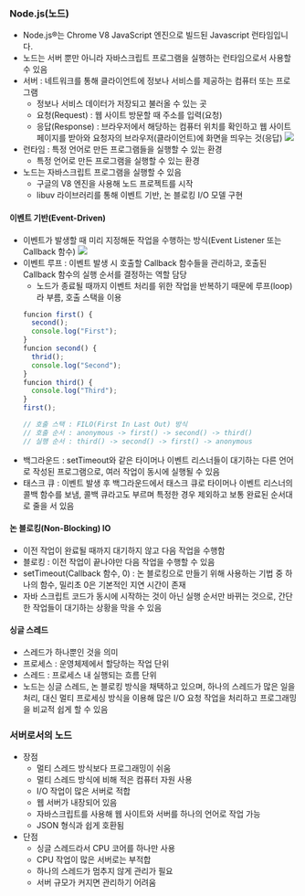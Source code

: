 ### Node.js(노드)
- Node.js®는 Chrome V8 JavaScript 엔진으로 빌드된 Javascript 런타임입니다.
- 노드는 서버 뿐만 아니라 자바스크립트 프로그램을 실행하는 런타임으로서 사용할 수 있음
- 서버 : 네트워크를 통해 클라이언트에 정보나 서비스를 제공하는 컴퓨터 또는 프로그램
  - 정보나 서비스 데이터가 저장되고 불러올 수 있는 곳
  - 요청(Request) : 웹 사이트 방문할 때 주소를 입력(요청)
  - 응답(Response) : 브라우저에서 해당하는 컴퓨터 위치를 확인하고 웹 사이트 페이지를 받아와 요청자의 브라우저(클라이언트)에 화면을 띄우는 것(응답)
  ![](../Image/pic1-1.png)
- 런타임 : 특정 언어로 만든 프로그램들을 실행할 수 있는 환경
  - 특정 언어로 만든 프로그램을 실행할 수 있는 환경
- 노드는 자바스크립트 프로그램을 실행할 수 있음
  - 구글의 V8 엔진을 사용해 노드 프로젝트를 시작
  - libuv 라이브러리를 통해 이벤트 기반, 논 블로킹 I/O 모델 구현
#### 이벤트 기반(Event-Driven)
- 이벤트가 발생할 때 미리 지정해둔 작업을 수행하는 방식(Event Listener 또는 Callback 함수)
![](../Image/pic1-2.png)
- 이벤트 루프 : 이벤트 발생 시 호출할 Callback 함수들을 관리하고, 호출된 Callback 함수의 실행 순서를 결정하는 역할 담당
  - 노드가 종료될 때까지 이벤트 처리를 위한 작업을 반복하기 때문에 루프(loop)라 부름, 호출 스택을 이용
  ``` Javascript
  funcion first() {
    second();
    console.log("First");
  }
  funcion second() {
    thrid();
    console.log("Second");
  }
  funcion third() {
    console.log("Third");
  }
  first();

  // 호출 스택 : FILO(First In Last Out) 방식
  // 호출 순서 : anonymous -> first() -> second() -> third()
  // 실행 순서 : third() -> second() -> first() -> anonymous
  ```
- 백그라운드 : setTimeout와 같은 타이머나 이벤트 리스너들이 대기하는 다른 언어로 작성된 프로그램으로, 여러 작업이 동시에 실행될 수 있음
- 태스크 큐 : 이벤트 발생 후 백그라운드에서 태스크 큐로 타이머나 이벤트 리스너의 콜백 함수를 보냄, 콜백 큐라고도 부르며 특정한 경우 제외하고 보통 완료된 순서대로 줄을 서 있음

#### 논 블로킹(Non-Blocking) IO
- 이전 작업이 완료될 때까지 대기하지 않고 다음 작업을 수행함  
- 블로킹 : 이전 작업이 끝나야만 다음 작업을 수행할 수 있음
- setTimeout(Callback 함수, 0) : 논 블로킹으로 만들기 위해 사용하는 기법 중 하나의 함수, 밀리초 0은 기본적인 지연 시간이 존재
- 자바 스크립트 코드가 동시에 시작하는 것이 아닌 실행 순서만 바뀌는 것으로, 간단한 작업들이 대기하는 상황을 막을 수 있음

#### 싱글 스레드
- 스레드가 하나뿐인 것을 의미
- 프로세스 : 운영체제에서 할당하는 작업 단위
- 스레드 : 프로세스 내 실행되는 흐름 단위
- 노드는 싱글 스레드, 논 블로킹 방식을 채택하고 있으며, 하나의 스레드가 많은 일을 처리, 대신 멀티 프로세싱 방식을 이용해 많은 I/O 요청 작업을 처리하고 프로그래밍을 비교적 쉽게 할 수 있음

### 서버로서의 노드
- 장점
  - 멀티 스레드 방식보다 프로그래밍이 쉬움
  - 멀티 스레드 방식에 비해 적은 컴퓨터 자원 사용
  - I/O 작업이 많은 서버로 적합
  - 웹 서버가 내장되어 있음
  - 자바스크립트를 사용해 웹 사이트와 서버를 하나의 언어로 작업 가능
  - JSON 형식과 쉽게 호환됨
- 단점
  - 싱글 스레드라서 CPU 코어를 하나만 사용
  - CPU 작업이 많은 서버로는 부적합
  - 하나의 스레드가 멈추지 않게 관리가 필요
  - 서버 규모가 커지면 관리하기 어려움